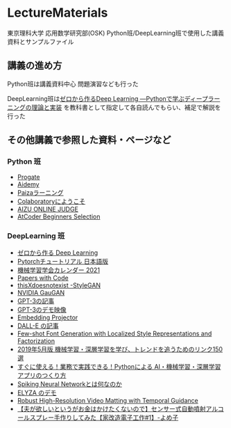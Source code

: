 # LectureMaterials

東京理科大学 応用数学研究部(OSK) Python班/DeepLearning班で使用した講義資料とサンプルファイル

## 講義の進め方
Python班は講義資料中心 問題演習なども行った

DeepLearning班は[ゼロから作るDeep Learning ―Pythonで学ぶディープラーニングの理論と実装](https://www.amazon.co.jp/%E3%82%BC%E3%83%AD%E3%81%8B%E3%82%89%E4%BD%9C%E3%82%8BDeep-Learning-%E2%80%95Python%E3%81%A7%E5%AD%A6%E3%81%B6%E3%83%87%E3%82%A3%E3%83%BC%E3%83%97%E3%83%A9%E3%83%BC%E3%83%8B%E3%83%B3%E3%82%B0%E3%81%AE%E7%90%86%E8%AB%96%E3%81%A8%E5%AE%9F%E8%A3%85-%E6%96%8E%E8%97%A4-%E5%BA%B7%E6%AF%85/dp/4873117585/ref=sr_1_1?keywords=%E3%82%BC%E3%83%AD%E3%81%8B%E3%82%89%E4%BD%9C%E3%82%8Bdeep+learning&qid=1644647622&s=books&sprefix=%E3%82%BC%E3%83%AD%E3%81%8B%E3%82%89%2Cstripbooks%2C173&sr=1-1) を教科書として指定して各自読んでもらい、補足で解説を行った

## その他講義で参照した資料・ページなど
### Python 班
- [Progate](https://prog-8.com/)
- [Aidemy](https://aidemy.net/)
- [Paizaラーニング](https://paiza.jp/challenges)
- [Colaboratoryにようこそ](https://colab.research.google.com/notebooks/intro.ipynb#recent=true)
- [AIZU ONLINE JUDGE](https://judge.u-aizu.ac.jp/onlinejudge/index.jsp)
- [AtCoder Beginners Selection](https://atcoder.jp/contests/abs)

### DeepLearning 班
- [ゼロから作る Deep Learning](https://github.com/oreilly-japan/deep-learning-from-scratch)
- [Pytorchチュートリアル 日本語版](https://yutaroogawa.github.io/pytorch_tutorials_jp/)
- [機械学習学会カレンダー 2021](https://ai-scholar.tech/articles/others/calendar2021)
- [Papers with Code](https://paperswithcode.com/)
- [thisXdoesnotexist -StyleGAN](https://thisxdoesnotexist.com/)
- [NVIDIA GauGAN](http://nvidia-research-mingyuliu.com/gaugan/)
- [GPT-3の記事](https://cubeglb.com/media/2020/07/22/gpt-3-gamechanger/)
- [GPT-3のデモ映像](https://twitter.com/sharifshameem/status/1284095222939451393)
- [Embedding Projector](http://projector.tensorflow.org/)
- [DALL-E の記事](https://ledge.ai/dall-e/)
- [Few-shot Font Generation with Localized Style Representations and Factorization](
https://arxiv.org/pdf/2009.11042.pdf)
- [2019年5月版 機械学習・深層学習を学び、トレンドを追うためのリンク150選](https://qiita.com/tomo_makes/items/cd036e2444a938416316)
- [すぐに使える！業務で実践できる！Pythonによる AI・機械学習・深層学習アプリのつくり方](https://www.socym.co.jp/book/1164)
- [Spiking Neural Networkとは何なのか](https://qiita.com/arakiii/items/b076a5c9e57c08c49a9a)
- [ELYZA のデモ](https://twitter.com/jaguring1/status/1430758114744147969?s=20)
- [Robust High-Resolution Video Matting with Temporal Guidance](https://twitter.com/ak92501/status/1431083674351505410?s=20)
- [【夫が欲しいというがお金はかけたくないので】センサー式自動噴射アルコールスプレー手作りしてみた【家改造電子工作#1】-よめ子](https://www.youtube.com/watch?v=m-KX4OQ3nPs&ab_channel=%E3%82%88%E3%82%81%E5%AD%90)


